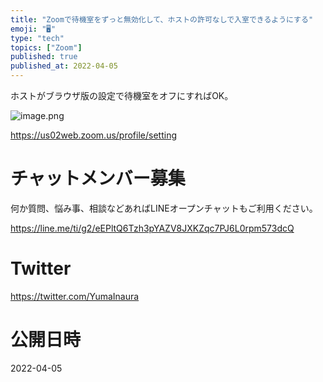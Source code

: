 ```yaml
---
title: "Zoomで待機室をずっと無効化して、ホストの許可なしで入室できるようにする"
emoji: "🖥"
type: "tech"
topics: ["Zoom"]
published: true
published_at: 2022-04-05
---
```


ホストがブラウザ版の設定で待機室をオフにすればOK。

![image.png](https://qiita-image-store.s3.ap-northeast-1.amazonaws.com/0/89618/6d7e8542-7021-0f5d-8f4b-80d1372361ae.png)


https://us02web.zoom.us/profile/setting











<!-- Update From Qiita API -->

# チャットメンバー募集


何か質問、悩み事、相談などあればLINEオープンチャットもご利用ください。

https://line.me/ti/g2/eEPltQ6Tzh3pYAZV8JXKZqc7PJ6L0rpm573dcQ





# Twitter


https://twitter.com/YumaInaura


<!-- Update From Qiita API -->



# 公開日時

2022-04-05
